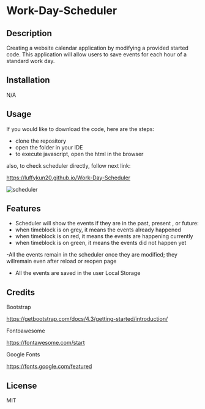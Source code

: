 # Work-Day-Scheduler

## Description

Creating a website calendar application by modifying a provided started code. This application will allow users to save events for each hour of a standard work day. 

## Installation

N/A


## Usage

If you would like to download the code, here are the steps:
 - clone the repository 
 - open the folder in your IDE
 - to execute javascript, open the html in the browser

 also, to check scheduler directly, follow next link:

 https://luffykun20.github.io/Work-Day-Scheduler

 
 ![scheduler](Assets/scheduler.PNG)


## Features

- Scheduler will show the events if they are in the past, present , or future:
- when timeblock is on grey, it means the events already happened
- when timeblock is on red, it means the events are happening currently
- when timeblock is on green, it means the events did not happen yet

-All the events remain in the scheduler once they are modified; they willremain even after reload or reopen page
- All the events are saved in the user Local Storage 

## Credits

Bootstrap

https://getbootstrap.com/docs/4.3/getting-started/introduction/

Fontoawesome

https://fontawesome.com/start

Google Fonts

https://fonts.google.com/featured

## License

MIT